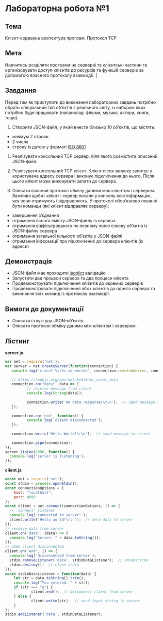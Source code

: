 # Лабораторна робота №1

## Тема
Клієнт-серверна архітектура програм. Протокол TCP

## Мета
Навчитись розділяти програми на серверні та клієнтські частини та організовувати доступ клієнтів до ресурсів та функцій серверів за допомогою власного протоколу взаємодії. |

## Завдання
Перед тим як приступити до виконання лабораторних завдань потрібно обрати спеціальний тип об’єктів з реального світу, із набором яких потрібно буде працювати (наприклад: фільми, музика, актори, книги, тощо).

1. Створити JSON-файл, у який внести близько 10 об’єктів, що містять:

  * мінімум 2 строки
  * 2 числа
  * строку із датою у форматі [ISO 8601](https://www.google.com/url?q=https://en.wikipedia.org/wiki/ISO_8601&sa=D&ust=1476658319702000&usg=AFQjCNFit93SUk7rnJ9TL8jSLMiHYsfQnA) 

1. Реалізувати консольний TCP сервер, біля якого розмістити описаний JSON-файл.

1. Реалізувати консольний TCP клієнт. Клієнт після запуску запитує у користувача адресу сервера і виконує підключення до нього. Після цього клієнт може виконувати запити до сервера.
1. Описати власний протокол обміну даними між клієнтом і сервером. Важливо щоби і клієнт і сервер писали у консоль всю інформацію, яку вони отримують і відправляють. У протоколі обов’язково повинні бути команди (які клієнт відправляє серверу):

  * завершення з’єднання
  * отримання всього вмісту JSON-файлу із сервера        
  * отримання відфільтрованого по певному полю списку об’єктів із JSON-файлу сервера
  * отримання загальної кількості об’єктів у JSON-файлі
  * отримання інформації про підключених до сервера клієнтів (їх адреси)

## Демонстрація

* JSON-файл має проходити [jsonlint](https://www.google.com/url?q=https://www.npmjs.com/package/jsonlint&sa=D&ust=1476658319705000&usg=AFQjCNGPyxVDYg0uMk1nwRJ6L_AGa6OgHw) валідацію
* Запустити два процеси сервера та два процеси клієнта
* Продемонструвати підключення клієнтів до окремих серверів
* Продемонструвати підключення обох клієнтів до одного сервера та виконання всіх команд із протоколу взаємодії.

## Вимоги до документації

* Описати структуру JSON-об’єктів.
* Описати протокол обміну даними між клієнтом і сервером.

## Лістинг

__server.js__
~~~~js
var net = require('net');
var server = net.createServer(function(connection) {
   console.log('client %s:%s connected', connection.remoteAddress, connection.remotePort);
   
   // https://nodejs.org/api/net.html#net_event_data
   connection.on("data", data => {
          // receive message from client
          console.log(String(data));
         
          connection.write('On data response!\r\n');  // send message to client
   });
   
   connection.on('end', function() {
          console.log('client disconnected');
   });
   
   connection.write('Hello World!\r\n');  // send message to client
   
   connection.pipe(connection);
});
server.listen(8080, function() {
  console.log('server is listening');
});
~~~~

__client.js__
~~~~js
const net = require('net');
const stdin = process.openStdin();
const connectionOptions = {
    host: "localhost",
    port: 8080
};
const client = net.connect(connectionOptions, () => {
  // 'connect' listener
  console.log('connected to server!');
  client.write('Hello world!\r\n');  // send data to server
});
// receive data from server
client.on('data', (data) => {
  console.log("Server: " + data.toString());
});
// when client disconnected
client.on('end', () => {
  console.log('disconnected from server');
  stdin.removeListener('data', stdinDataListener);  // unsubscribe
  stdin.destroy();  // close stdin
});
const stdinDataListener = function(data) {
    let str = data.toString().trim();
    console.log("You entered: " + str);
    if (str === "q") {
            client.end();  // disconnect client from server
    } else {
            client.write(str);  // send input string to server
    }
};
stdin.addListener('data', stdinDataListener);
~~~~
